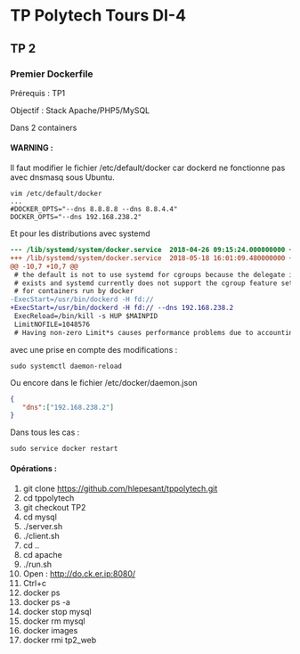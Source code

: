 # TP Polytech Tours DI-4

## TP 2

### Premier Dockerfile

Prérequis : TP1

Objectif : Stack Apache/PHP5/MySQL

Dans 2 containers

#### WARNING :

Il faut modifier le fichier /etc/default/docker car dockerd ne fonctionne pas avec dnsmasq sous Ubuntu.

```
vim /etc/default/docker
...
#DOCKER_OPTS="--dns 8.8.8.8 --dns 8.8.4.4"
DOCKER_OPTS="--dns 192.168.238.2"
```

Et pour les distributions avec systemd
```diff
--- /lib/systemd/system/docker.service	2018-04-26 09:15:24.000000000 +0200
+++ /lib/systemd/system/docker.service	2018-05-18 16:01:09.480000000 +0200
@@ -10,7 +10,7 @@
 # the default is not to use systemd for cgroups because the delegate issues still
 # exists and systemd currently does not support the cgroup feature set required
 # for containers run by docker
-ExecStart=/usr/bin/dockerd -H fd://
+ExecStart=/usr/bin/dockerd -H fd:// --dns 192.168.238.2
 ExecReload=/bin/kill -s HUP $MAINPID
 LimitNOFILE=1048576
 # Having non-zero Limit*s causes performance problems due to accounting overhead
```
avec une prise en compte des modifications :
```
sudo systemctl daemon-reload
```
 
Ou encore dans le fichier /etc/docker/daemon.json
```json
{
   "dns":["192.168.238.2"]
}
```

Dans tous les cas :
```
sudo service docker restart
```

#### Opérations :

1. git clone https://github.com/hlepesant/tppolytech.git
1. cd tppolytech
1. git checkout TP2
1. cd mysql
1. ./server.sh
1. ./client.sh
1. cd ..
1. cd apache
1. ./run.sh
1. Open : http://do.ck.er.ip:8080/
1. Ctrl+c
1. docker ps
1. docker ps -a
1. docker stop mysql
1. docker rm mysql
1. docker images
1. docker rmi tp2_web
